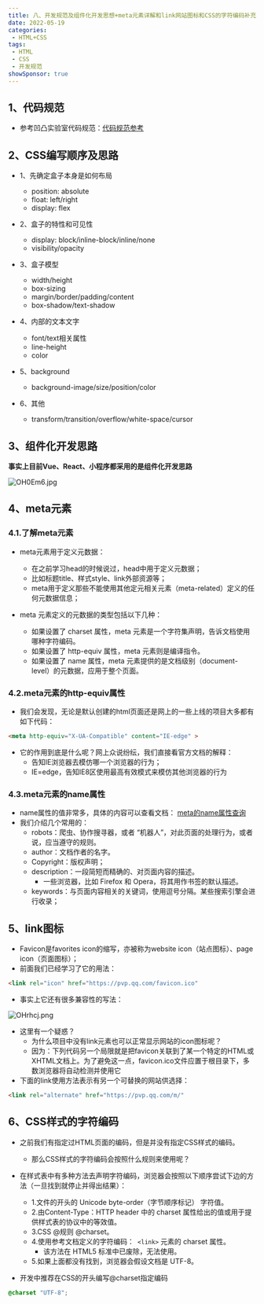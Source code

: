 ```yaml
---
title: 八、开发规范及组件化开发思想+meta元素详解和link网站图标和CSS的字符编码补充
date: 2022-05-19
categories:
 - HTML+CSS
tags:
 - HTML
 - CSS
 - 开发规范
showSponsor: true
---
```


## 1、代码规范

- 参考凹凸实验室代码规范：[代码规范参考](https://guide.aotu.io/)

## 2、CSS编写顺序及思路

- 1、先确定盒子本身是如何布局
  - position: absolute
  - float: left/right
  - display: flex


- 2、盒子的特性和可见性
  - display: block/inline-block/inline/none
  - visibility/opacity


- 3、盒子模型
  - width/height
  - box-sizing
  - margin/border/padding/content
  - box-shadow/text-shadow


- 4、内部的文本文字
  - font/text相关属性
  - line-height
  - color


- 5、background
  - background-image/size/position/color


- 6、其他
  - transform/transition/overflow/white-space/cursor

## 3、组件化开发思路

**事实上目前Vue、React、小程序都采用的是组件化开发思路**

![OH0Em6.jpg](https://s1.ax1x.com/2022/05/19/OH0Em6.jpg)

## 4、meta元素

### 4.1.了解meta元素

- meta元素用于定义元数据：
  - 在之前学习head的时候说过，head中用于定义元数据； 
  - 比如标题title、样式style、link外部资源等；
  - meta用于定义那些不能使用其他定元相关元素（meta-related）定义的任何元数据信息；


- meta 元素定义的元数据的类型包括以下几种：
  - 如果设置了 charset 属性，meta 元素是一个字符集声明，告诉文档使用哪种字符编码。
  - 如果设置了 http-equiv 属性，meta 元素则是编译指令。
  - 如果设置了 name 属性，meta 元素提供的是文档级别（document-level）的元数据，应用于整个页面。

### 4.2.meta元素的http-equiv属性

- 我们会发现，无论是默认创建的html页面还是网上的一些上线的项目大多都有如下代码：

```html
<meta http-equiv="X-UA-Compatible" content="IE-edge" >
```

- 它的作用到底是什么呢？网上众说纷纭，我们直接看官方文档的解释：
  - 告知IE浏览器去模仿哪一个浏览器的行为；
  - IE=edge，告知IE8区使用最高有效模式来模仿其他浏览器的行为

### 4.3.meta元素的name属性

- name属性的值非常多，具体的内容可以查看文档： [meta的name属性查询](https://developer.mozilla.org/zh-CN/docs/Web/HTML/Element/meta/name)
- 我们介绍几个常用的：
  - robots：爬虫、协作搜寻器，或者 “机器人”，对此页面的处理行为，或者说，应当遵守的规则。
  - author：文档作者的名字。
  - Copyright：版权声明；
  - description：一段简短而精确的、对页面内容的描述。
    - 一些浏览器，比如 Firefox 和 Opera，将其用作书签的默认描述。
  - keywords：与页面内容相关的关键词，使用逗号分隔。某些搜索引擎会进行收录；

## 5、link图标

- Favicon是favorites icon的缩写，亦被称为website icon（站点图标）、page icon（页面图标）；
- 前面我们已经学习了它的用法：

```html
<link rel="icon" href="https://pvp.qq.com/favicon.ico"
```

- 事实上它还有很多兼容性的写法：

![OHrhcj.png](https://s1.ax1x.com/2022/05/19/OHrhcj.png)

- 这里有一个疑惑？
  - 为什么项目中没有link元素也可以正常显示网站的icon图标呢？
  - 因为：下列代码另一个局限就是把favicon关联到了某一个特定的HTML或XHTML文档上。为了避免这一点，favicon.ico文件应置于根目录下，多数浏览器将自动检测并使用它
- 下面的link使用方法表示有另一个可替换的网站供选择：

```html
<link rel="alternate" href="https://pvp.qq.com/m/"
```

## 6、CSS样式的字符编码

- 之前我们有指定过HTML页面的编码，但是并没有指定CSS样式的编码。
  - 那么CSS样式的字符编码会按照什么规则来使用呢？


- 在样式表中有多种方法去声明字符编码，浏览器会按照以下顺序尝试下边的方法（一旦找到就停止并得出结果）：
  - 1.文件的开头的 Unicode byte-order（字节顺序标记） 字符值。
  - 2.由Content-Type：HTTP header 中的 charset 属性给出的值或用于提供样式表的协议中的等效值。
  - 3.CSS @规则 @charset。 
  - 4.使用参考文档定义的字符编码：` <link>` 元素的 charset 属性。
    - 该方法在 HTML5 标准中已废除，无法使用。
  - 5.如果上面都没有找到，浏览器会假设文档是 UTF-8。 


- 开发中推荐在CSS的开头编写@charset指定编码

```css
@charset "UTF-8";
```

